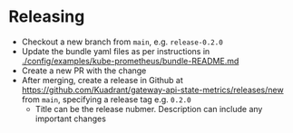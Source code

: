 # Releasing

- Checkout a new branch from `main`, e.g. `release-0.2.0`
- Update the bundle yaml files as per instructions in [./config/examples/kube-prometheus/bundle-README.md](./config/examples/kube-prometheus/bundle-README.md)
- Create a new PR with the change
- After merging, create a release in Github at https://github.com/Kuadrant/gateway-api-state-metrics/releases/new from `main`, specifying a release tag e.g. `0.2.0`
  - Title can be the release nubmer. Description can include any important changes